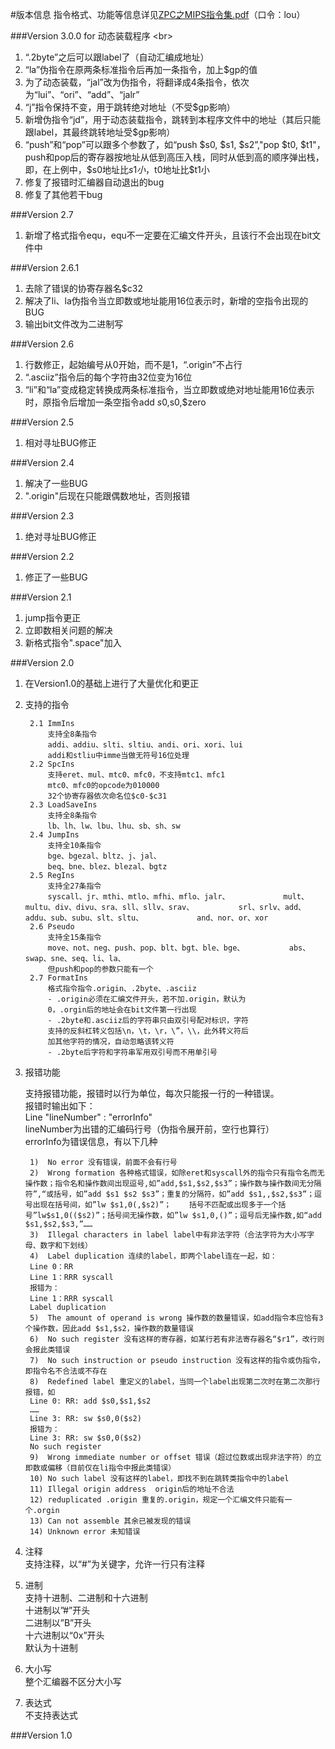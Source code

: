 #版本信息
指令格式、功能等信息详见[ZPC之MIPS指令集.pdf](ZPC之MIPS指令集.pdf)（口令：lou）

###Version 3.0.0
for 动态装载程序 <br\>

1. “.2byte”之后可以跟label了（自动汇编成地址）
2. “la”伪指令在原两条标准指令后再加一条指令，加上$gp的值
3. 为了动态装载，“jal”改为伪指令，将翻译成4条指令，依次为“lui”、“ori”、“add”、“jalr”
4. “j”指令保持不变，用于跳转绝对地址（不受$gp影响）
5. 新增伪指令“jd”，用于动态装载指令，跳转到本程序文件中的地址（其后只能跟label，其最终跳转地址受$gp影响）
6. “push”和“pop”可以跟多个参数了，如“push $s0, $s1, $s2”,"pop $t0, $t1"，push和pop后的寄存器按地址从低到高压入栈，同时从低到高的顺序弹出栈，即，在上例中，$s0地址比$s1小，$t0地址比$t1小
7. 修复了报错时汇编器自动退出的bug
8. 修复了其他若干bug


###Version 2.7
1. 新增了格式指令equ，equ不一定要在汇编文件开头，且该行不会出现在bit文件中

###Version 2.6.1
1. 去除了错误的协寄存器名$c32
2. 解决了li、la伪指令当立即数或地址能用16位表示时，新增的空指令出现的BUG
3. 输出bit文件改为二进制写

###Version 2.6
1. 行数修正，起始编号从0开始，而不是1，“.origin”不占行
2. “.asciiz”指令后的每个字符由32位变为16位
3. “li”和“la”变成稳定转换成两条标准指令，当立即数或绝对地址能用16位表示时，原指令后增加一条空指令add $s0,$s0,$zero

###Version 2.5
1. 相对寻址BUG修正

###Version 2.4
1. 解决了一些BUG
2. ".origin"后现在只能跟偶数地址，否则报错

###Version 2.3
1. 绝对寻址BUG修正

###Version 2.2
1. 修正了一些BUG

###Version 2.1
1. jump指令更正
2. 立即数相关问题的解决
3. 新格式指令".space"加入

###Version 2.0
1. 在Version1.0的基础上进行了大量优化和更正
2. 支持的指令

		2.1 ImmIns
		 	支持全8条指令
		 	addi、addiu、slti、sltiu、andi、ori、xori、lui
		 	addi和stliu中imme当做无符号16位处理
		2.2 SpcIns
		 	支持eret、mul、mtc0、mfc0，不支持mtc1、mfc1
		 	mtc0、mfc0的opcode为010000
		 	32个协寄存器依次命名位$c0-$c31
		2.3 LoadSaveIns
		 	支持全8条指令			lb、lh、lw、lbu、lhu、sb、sh、sw
		2.4 JumpIns
		 	支持全10条指令
		 	bge、bgezal、bltz、j、jal、
		 	beq、bne、blez、blezal、bgtz
		2.5 RegIns
		 	支持全27条指令
		 	syscall、jr、mthi、mtlo、mfhi、mflo、jalr、			mult、multu、div、divu、sra、sll、sllv、srav、			srl、srlv、add、addu、sub、subu、slt、sltu、			and、nor、or、xor
		2.6 Pseudo
		 	支持全15条指令
		 	move、not、neg、push、pop、blt、bgt、ble、bge、			abs、swap、sne、seq、li、la、			但push和pop的参数只能有一个
		2.7 FormatIns
			格式指令指令.origin、.2byte、.asciiz
			- .origin必须在汇编文件开头，若不加.origin，默认为
			0，.orgin后的地址会在bit文件第一行出现
			- .2byte和.asciiz后的字符串只由双引号配对标识，字符
			支持的反斜杠转义包括\n，\t，\r，\”，\\，此外转义符后
			加其他字符的情况，自动忽略该转义符
			- .2byte后字符和字符串军用双引号而不用单引号
3. 报错功能

	支持报错功能，报错时以行为单位，每次只能报一行的一种错误。<br>	报错时输出如下：<br>	Line "lineNumber" : "errorInfo" <br>	lineNumber为出错的汇编码行号（伪指令展开前，空行也算行） <br>	errorInfo为错误信息，有以下几种 <br>
			1)	No error 没有错误，前面不会有行号		2)	Wrong formation 各种格式错误，如除eret和syscall外的指令只有指令名而无操作数；指令名和操作数间出现逗号,如”add,$s1,$s2,$s3”；操作数与操作数间无分隔符”,“或括号，如”add $s1 $s2 $s3”；重复的分隔符，如”add $s1,,$s2,$s3”；逗号出现在括号间，如”lw $s1,0(,$s2)”；	括号不匹配或出现多于一个括号”lw$s1,0(($s2)”；括号间无操作数，如”lw $s1,0,()”；逗号后无操作数,如“add $s1,$s2,$s3,”……		3)	Illegal characters in label label中有非法字符（合法字符为大小写字母、数字和下划线）		4)	Label duplication 连续的label，即两个label连在一起，如：		Line 0：RR		Line 1：RRR syscall		报错为：		Line 1：RRR syscall		Label duplication		5)	The amount of operand is wrong 操作数的数量错误，如add指令本应恰有3个操作数，因此add $s1,$s2，操作数的数量错误		6)	No such register 没有这样的寄存器，如某行若有非法寄存器名“$r1”，改行则会报此类错误		7)	No such instruction or pseudo instruction 没有这样的指令或伪指令，即指令名不合法或不存在		8)	Redefined label 重定义的label，当同一个label出现第二次时在第二次那行报错，如		Line 0: RR: add $s0,$s1,$s2		……		Line 3: RR: sw $s0,0($s2)		报错为：		Line 3: RR: sw $s0,0($s2)		No such register		9)	Wrong immediate number or offset 错误（超过位数或出现非法字符）的立即数或偏移（目前仅在li指令中报此类错误）		10)	No such label 没有这样的label，即找不到在跳转类指令中的label		11)	Illegal origin address  origin后的地址不合法		12)	reduplicated .origin 重复的.origin，规定一个汇编文件只能有一个.orgin		13)	Can not assemble 其余已被发现的错误		14)	Unknown error 未知错误

4. 注释 <br>
	支持注释，以“#”为关键字，允许一行只有注释
5. 进制 <br>
	支持十进制、二进制和十六进制 <br>	十进制以”#”开头 <br>	二进制以”B”开头 <br>	十六进制以“0x”开头 <br>	默认为十进制 <br>
6. 大小写 <br>
    整个汇编器不区分大小写
7. 表达式 <br>
	不支持表达式	 	 	

###Version 1.0

